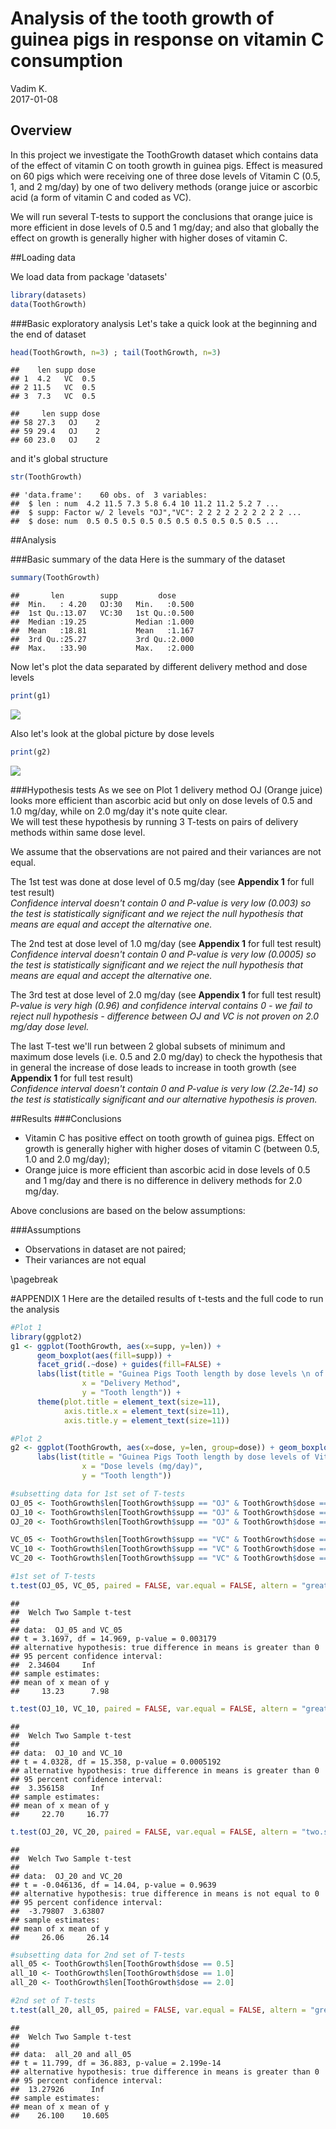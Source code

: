 # Analysis of the tooth growth of guinea pigs in response on vitamin C consumption
Vadim K.  
2017-01-08  



## Overview
In this project we investigate the ToothGrowth dataset which contains data of the effect of vitamin C on tooth growth in guinea pigs. Effect is measured on 60 pigs which were receiving one of three dose levels of Vitamin C (0.5, 1, and 2 mg/day) by one of two delivery methods (orange juice or ascorbic acid (a form of vitamin C and coded as VC).

We will run several T-tests to support the conclusions that orange juice is more efficient in dose levels of 0.5 and 1 mg/day; and also that globally the effect on growth is generally higher with higher doses of vitamin C.

##Loading data

We load data from package 'datasets'

```r
library(datasets)
data(ToothGrowth)
```

###Basic exploratory analysis
Let's take a quick look at the beginning and the end of dataset

```r
head(ToothGrowth, n=3) ; tail(ToothGrowth, n=3)
```

```
##    len supp dose
## 1  4.2   VC  0.5
## 2 11.5   VC  0.5
## 3  7.3   VC  0.5
```

```
##     len supp dose
## 58 27.3   OJ    2
## 59 29.4   OJ    2
## 60 23.0   OJ    2
```

and it's global structure

```r
str(ToothGrowth)
```

```
## 'data.frame':	60 obs. of  3 variables:
##  $ len : num  4.2 11.5 7.3 5.8 6.4 10 11.2 11.2 5.2 7 ...
##  $ supp: Factor w/ 2 levels "OJ","VC": 2 2 2 2 2 2 2 2 2 2 ...
##  $ dose: num  0.5 0.5 0.5 0.5 0.5 0.5 0.5 0.5 0.5 0.5 ...
```

##Analysis

###Basic summary of the data
Here is the summary of the dataset

```r
summary(ToothGrowth)
```

```
##       len        supp         dose      
##  Min.   : 4.20   OJ:30   Min.   :0.500  
##  1st Qu.:13.07   VC:30   1st Qu.:0.500  
##  Median :19.25           Median :1.000  
##  Mean   :18.81           Mean   :1.167  
##  3rd Qu.:25.27           3rd Qu.:2.000  
##  Max.   :33.90           Max.   :2.000
```

Now let's plot the data separated by different delivery method and dose levels



```r
print(g1)
```

![](Stat_inf_Project2_files/figure-html/unnamed-chunk-6-1.png)<!-- -->

Also let's look at the global picture by dose levels



```r
print(g2)
```

![](Stat_inf_Project2_files/figure-html/unnamed-chunk-8-1.png)<!-- -->

###Hypothesis tests
As we see on Plot 1 delivery method OJ (Orange juice) looks more efficient than ascorbic acid but only on dose levels of 0.5 and 1.0 mg/day, while on 2.0 mg/day it's note quite clear.  
We will test these hypothesis by running 3 T-tests on pairs of delivery methods within same dose level.  

We assume that the observations are not paired and their variances are not equal.  

The 1st test was done at dose level of 0.5 mg/day (see **Appendix 1** for full test result)  
_Confidence interval doesn't contain 0 and P-value is very low (0.003) so the test is statistically significant and we reject the null hypothesis that means are equal and accept the alternative one._  

The 2nd test at dose level of 1.0 mg/day (see **Appendix 1** for full test result)  
_Confidence interval doesn't contain 0 and P-value is very low (0.0005) so the test is statistically significant and we reject the null hypothesis that means are equal and accept the alternative one._  

The 3rd test at dose level of 2.0 mg/day (see **Appendix 1** for full test result)  
_P-value is very high (0.96) and confidence interval contains 0 - we fail to reject null hypothesis - difference between OJ and VC is not proven on 2.0 mg/day dose level._ 

The last T-test we'll run between 2 global subsets of minimum and maximum dose levels (i.e. 0.5 and 2.0 mg/day) to check the hypothesis that in general the increase of dose leads to increase in tooth growth (see **Appendix 1** for full test result)  
_Confidence interval doesn't contain 0 and P-value is very low (2.2e-14) so the test is statistically significant and our alternative hypothesis is proven._

##Results
###Conclusions

- Vitamin C has positive effect on tooth growth of guinea pigs. Effect on growth is generally higher with higher doses of vitamin C (between 0.5, 1.0 and 2.0 mg/day);
- Orange juice is more efficient than ascorbic acid in dose levels of 0.5 and 1 mg/day and there is no difference in delivery methods for 2.0 mg/day.  

Above conclusions are based on the below assumptions:

###Assumptions
- Observations in dataset are not paired;
- Their variances are not equal 

\pagebreak

#APPENDIX 1
Here are the detailed results of t-tests and the full code to run the analysis


```r
#Plot 1
library(ggplot2)
g1 <- ggplot(ToothGrowth, aes(x=supp, y=len)) + 
      geom_boxplot(aes(fill=supp)) +
      facet_grid(.~dose) + guides(fill=FALSE) +
      labs(list(title = "Guinea Pigs Tooth length by dose levels \n of Vitamin C and different delivery methods", 
                x = "Delivery Method",
                y = "Tooth length")) +
      theme(plot.title = element_text(size=11),
            axis.title.x = element_text(size=11),
            axis.title.y = element_text(size=11))
```


```r
#Plot 2
g2 <- ggplot(ToothGrowth, aes(x=dose, y=len, group=dose)) + geom_boxplot() +
      labs(list(title = "Guinea Pigs Tooth length by dose levels of Vitamin C", 
                x = "Dose levels (mg/day)",
                y = "Tooth length"))
```


```r
#subsetting data for 1st set of T-tests
OJ_05 <- ToothGrowth$len[ToothGrowth$supp == "OJ" & ToothGrowth$dose == 0.5]
OJ_10 <- ToothGrowth$len[ToothGrowth$supp == "OJ" & ToothGrowth$dose == 1.0]
OJ_20 <- ToothGrowth$len[ToothGrowth$supp == "OJ" & ToothGrowth$dose == 2.0]

VC_05 <- ToothGrowth$len[ToothGrowth$supp == "VC" & ToothGrowth$dose == 0.5]
VC_10 <- ToothGrowth$len[ToothGrowth$supp == "VC" & ToothGrowth$dose == 1.0]
VC_20 <- ToothGrowth$len[ToothGrowth$supp == "VC" & ToothGrowth$dose == 2.0]
```


```r
#1st set of T-tests
t.test(OJ_05, VC_05, paired = FALSE, var.equal = FALSE, altern = "greater")
```

```
## 
## 	Welch Two Sample t-test
## 
## data:  OJ_05 and VC_05
## t = 3.1697, df = 14.969, p-value = 0.003179
## alternative hypothesis: true difference in means is greater than 0
## 95 percent confidence interval:
##  2.34604     Inf
## sample estimates:
## mean of x mean of y 
##     13.23      7.98
```

```r
t.test(OJ_10, VC_10, paired = FALSE, var.equal = FALSE, altern = "greater")
```

```
## 
## 	Welch Two Sample t-test
## 
## data:  OJ_10 and VC_10
## t = 4.0328, df = 15.358, p-value = 0.0005192
## alternative hypothesis: true difference in means is greater than 0
## 95 percent confidence interval:
##  3.356158      Inf
## sample estimates:
## mean of x mean of y 
##     22.70     16.77
```

```r
t.test(OJ_20, VC_20, paired = FALSE, var.equal = FALSE, altern = "two.sided")
```

```
## 
## 	Welch Two Sample t-test
## 
## data:  OJ_20 and VC_20
## t = -0.046136, df = 14.04, p-value = 0.9639
## alternative hypothesis: true difference in means is not equal to 0
## 95 percent confidence interval:
##  -3.79807  3.63807
## sample estimates:
## mean of x mean of y 
##     26.06     26.14
```


```r
#subsetting data for 2nd set of T-tests
all_05 <- ToothGrowth$len[ToothGrowth$dose == 0.5]
all_10 <- ToothGrowth$len[ToothGrowth$dose == 1.0]
all_20 <- ToothGrowth$len[ToothGrowth$dose == 2.0]
```


```r
#2nd set of T-tests
t.test(all_20, all_05, paired = FALSE, var.equal = FALSE, altern = "greater")
```

```
## 
## 	Welch Two Sample t-test
## 
## data:  all_20 and all_05
## t = 11.799, df = 36.883, p-value = 2.199e-14
## alternative hypothesis: true difference in means is greater than 0
## 95 percent confidence interval:
##  13.27926      Inf
## sample estimates:
## mean of x mean of y 
##    26.100    10.605
```
